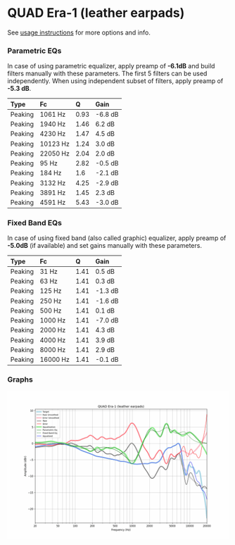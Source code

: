 # QUAD Era-1 (leather earpads)
See [usage instructions](https://github.com/jaakkopasanen/AutoEq#usage) for more options and info.

### Parametric EQs
In case of using parametric equalizer, apply preamp of **-6.1dB** and build filters manually
with these parameters. The first 5 filters can be used independently.
When using independent subset of filters, apply preamp of **-5.3 dB**.

| Type    | Fc       |    Q | Gain    |
|:--------|:---------|:-----|:--------|
| Peaking | 1061 Hz  | 0.93 | -6.8 dB |
| Peaking | 1940 Hz  | 1.46 | 6.2 dB  |
| Peaking | 4230 Hz  | 1.47 | 4.5 dB  |
| Peaking | 10123 Hz | 1.24 | 3.0 dB  |
| Peaking | 22050 Hz | 2.04 | 2.0 dB  |
| Peaking | 95 Hz    | 2.82 | -0.5 dB |
| Peaking | 184 Hz   | 1.6  | -2.1 dB |
| Peaking | 3132 Hz  | 4.25 | -2.9 dB |
| Peaking | 3891 Hz  | 1.45 | 2.3 dB  |
| Peaking | 4591 Hz  | 5.43 | -3.0 dB |

### Fixed Band EQs
In case of using fixed band (also called graphic) equalizer, apply preamp of **-5.0dB**
(if available) and set gains manually with these parameters.

| Type    | Fc       |    Q | Gain    |
|:--------|:---------|:-----|:--------|
| Peaking | 31 Hz    | 1.41 | 0.5 dB  |
| Peaking | 63 Hz    | 1.41 | 0.3 dB  |
| Peaking | 125 Hz   | 1.41 | -1.3 dB |
| Peaking | 250 Hz   | 1.41 | -1.6 dB |
| Peaking | 500 Hz   | 1.41 | 0.1 dB  |
| Peaking | 1000 Hz  | 1.41 | -7.0 dB |
| Peaking | 2000 Hz  | 1.41 | 4.3 dB  |
| Peaking | 4000 Hz  | 1.41 | 3.9 dB  |
| Peaking | 8000 Hz  | 1.41 | 2.9 dB  |
| Peaking | 16000 Hz | 1.41 | -0.1 dB |

### Graphs
![](./QUAD%20Era-1%20(leather%20earpads).png)